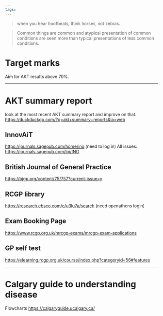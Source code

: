 ```yaml
---
tags:
---
```

> when you hear hoofbeats, think horses, not zebras. 

> Common things are common and atypical presentation of common conditions are seen more than typical presentations of less common conditions. 

# Target marks
Aim for AKT results above 70%. 

---
# AKT summary report
look at the most recent AKT summary report and improve on that. 
https://duckduckgo.com/?q=akt+summary+reports&ia=web 

## InnovAiT
https://journals.sagepub.com/home/ino (need to log in)
All issues: https://journals.sagepub.com/loi/INO

## British Journal of General Practice
https://bjgp.org/content/75/757?current-issue=y 

## RCGP library
https://research.ebsco.com/c/u3lu7a/search (need openathens login)

## Exam Booking Page
https://www.rcgp.org.uk/mrcgp-exams/mrcgp-exam-applications 

## GP self test
https://elearning.rcgp.org.uk/course/index.php?categoryid=56#features

---
# Calgary guide to understanding disease 
Flowcharts
https://calgaryguide.ucalgary.ca/ 

